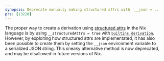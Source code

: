 ```yaml
---
synopsis: Deprecate manually making structured attrs with `__json = ...;`
prs: [13220]
---
```


The proper way to create a derivation using [structured attrs] in the Nix language is by using `__structuredAttrs = true` with [`builtins.derivation`].
However, by exploiting how structured attrs are implementated, it has also been possible to create them by setting the `__json` environment variable to a serialized JSON string.
This sneaky alternative method is now deprecated, and may be disallowed in future versions of Nix.

[structured attrs]: @docroot@/language/advanced-attributes.md#adv-attr-structuredAttrs
[`builtins.derivation`]: @docroot@/language/builtins.html#builtins-derivation
